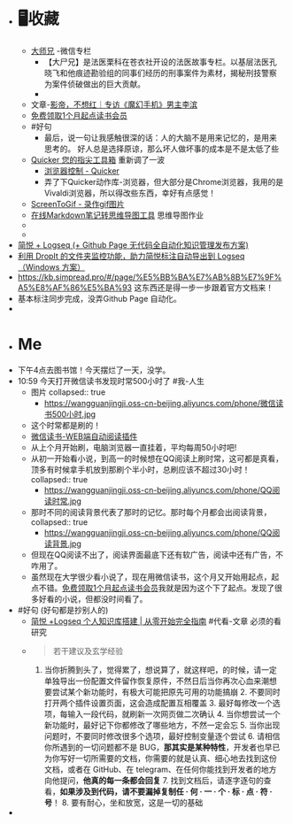 - # 🖥收藏
	- [大师兄](https://mp.weixin.qq.com/mp/appmsgalbum?__biz=Mzg2NzY4NjY2MA==&action=getalbum&album_id=2320954379182686209&scene=173&from_msgid=2247484896&from_itemidx=1&count=3&nolastread=1#wechat_redirect) -微信专栏
		- 【大尸兄】是法医栗科在苍衣社开设的法医故事专栏。以基层法医孔晓飞和他痕迹勘验组的同事们经历的刑事案件为素材，揭秘刑技警察为案件侦破做出的巨大贡献。
		-
	- 文章-[影帝，不想红｜专访《魔幻手机》男主李滨](http://www.360doc.com/content/21/1025/00/70971825_1001155177.shtml)
	- [免费领取1个月起点读书会员](http://54sh.net/html/1864.html)
	- #好句
		- 最后，说一句让我感触很深的话：人的大脑不是用来记忆的，是用来思考的。
		  好人总是选择原谅，那么坏人做坏事的成本是不是太低了些
	- [Quicker 您的指尖工具箱](https://getquicker.net/) 重新调了一波
		- [浏览器控制 - Quicker](https://getquicker.net/KC/Help/Doc/chromecontrol)
		- 弄了下Quicker动作库-浏览器，但大部分是Chrome浏览器，我用的是Vivaldi浏览器，所以得改些东西，幸好有点感觉！
	- [ScreenToGif - 录作gif图片](https://www.screentogif.com/)
	- [在线Markdown笔记转思维导图工具](https://markmap.js.org/repl) 思维导图作业
	-
	-
- [简悦 + Logseq  (+ Github Page 无代码全自动化知识管理发布方案)](https://github.com/Kenshin/simpread/discussions/3426#discussioncomment-2109959)
- [利用 DropIt 的文件夹监控功能，助力简悦标注自动导出到 Logseq（Windows 方案）](https://github.com/Kenshin/simpread/discussions/3469)
- https://kb.simpread.pro/#/page/%E5%BB%BA%E7%AB%8B%E7%9F%A5%E8%AF%86%E5%BA%93 这东西还是得一步一步跟着官方文档来！
- 基本标注同步完成，没弄Github Page 自动化。
-
- # Me
- 下午4点去图书馆！今天摆烂了一天，没学。
- 10:59 今天打开微信读书发现时常500小时了 #我-人生
	- 图片
	  collapsed:: true
		- https://wangguanjingji.oss-cn-beijing.aliyuncs.com/phone/微信读书500小时.jpg
	- 这个时常都是刷的！
	- [微信读书-WEB端自动阅读插件](https://greasyfork.org/zh-CN/scripts/407535-%E5%BE%AE%E4%BF%A1%E8%AF%BB%E4%B9%A6-web%E7%AB%AF%E8%87%AA%E5%8A%A8%E9%98%85%E8%AF%BB%E6%8F%92%E4%BB%B6)
	- 从上个月开始刷，电脑浏览器一直挂着，平均每周50小时吧!
	- 从初一开始看小说，到高一的时候想在QQ阅读上刷时常，这可都是真看，顶多有时候拿手机放到那刷个半小时，总刷应该不超过30小时！
	  collapsed:: true
		- https://wangguanjingji.oss-cn-beijing.aliyuncs.com/phone/QQ阅读时常.jpg
	- 那时不同的阅读背景代表了那时的记忆。那时每个月都会出阅读背景，
	  collapsed:: true
		- https://wangguanjingji.oss-cn-beijing.aliyuncs.com/phone/QQ阅读背景.jpg
	- 但现在QQ阅读不出了，阅读界面最底下还有软广告，阅读中还有广告，不咋用了。
	- 虽然现在大学很少看小说了，现在用微信读书，这个月又开始用起点，起点不错。[免费领取1个月起点读书会员](http://54sh.net/html/1864.html)我就是因为这个下了起点。发现了很多好看的小说，但都没时间看了。
- #好句 (好句都是抄别人的)
	- [简悦 +Logseq 个人知识库搭建 | 从零开始完全指南](https://sspai.com/post/72022) #代看-文章 必须的看研究
	- > 若干建议及玄学经验
	  1. 当你折腾到头了，觉得累了，想说算了，就这样吧，的时候，请一定单独导出一份配置文件留作恢复原件，不然日后当你再次心血来潮想要尝试某个新功能时，有极大可能把原先可用的功能搞崩
	  		2. 不要同时打开两个插件设置页面，这会造成配置互相覆盖
	  		3. 最好每修改一个选项，每输入一段代码，就刷新一次网页做二次确认
	  		4. 当你想尝试一个新功能时，最好记下你都修改了哪些地方，不然一定会忘
	  		5. 当你出现问题时，不要同时修改很多个选项，最好控制变量逐个尝试
	  		6. 请相信你所遇到的一切问题都不是 BUG，**那其实是某种特性**，开发者也早已为你写好一切所需要的文档，你需要的就是认真、细心地去找到这份文档，或者在 GitHub、在 telegram、在任何你能找到开发者的地方向他提问，**他真的每一条都会回复**
	  		7. 找到文档后，请逐字逐句的查看，**如果涉及到代码，请不要漏掉复制任 · 何 · 一 · 个 · 标 · 点 · 符 · 号**！
	  		8. 要有耐心，坐和放宽，这是一切的基础
-